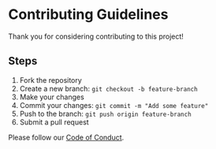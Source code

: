 # Contributing Guidelines

Thank you for considering contributing to this project!

## Steps

1. Fork the repository
2. Create a new branch: `git checkout -b feature-branch`
3. Make your changes
4. Commit your changes: `git commit -m "Add some feature"`
5. Push to the branch: `git push origin feature-branch`
6. Submit a pull request

Please follow our [Code of Conduct](./CODE_OF_CONDUCT.md).
